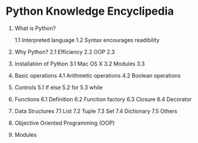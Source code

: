 # Python Knowledge Encyclipedia

1. What is Python?

    1.1 Interpreted language
    1.2 Syntax encourages readibility

2. Why Python?
    2.1 Efficiency
    2.2 OOP
    2.3 
3. Installation of Python
    3.1 Mac OS X
    3.2 Modules
    3.3 
4. Basic operations
    4.1 Arithmetic operations
    4.2 Boolean operations
5. Controls
  5.1 If else
  5.2 for
  5.3 while
6. Functions
  6.1 Definition
  6.2 Function factory
  6.3 Closure
  6.4 Decorator
7. Data Structures
  7.1 List
  7.2 Tuple
  7.3 Set
  7.4 Dictionary
  7.5 Others
8. Objective Oriented Programming (OOP)
9. Modules

